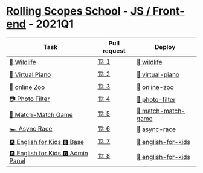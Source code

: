 # [Rolling Scopes School](https://rs.school/index.html) - [JS / Front-end](https://rs.school/js/) - 2021Q1

Task | Pull request | Deploy
---  | ---          | ---
[🦊 Wildlife][task WL]                        | [🏗️ 1][pull WL]    | [🚀 wildlife][deploy WL]
[🎹 Virtual Piano][task VP]                   | [🏗️ 2][pull VP]    | [🚀 virtual-piano][deploy VP]
[🦍 online Zoo][task OZ2]                     | [🏗️ 3][pull OZ]    | [🚀 online-zoo][deploy OZ]
[📷 Photo Filter][task PF]                    | [🏗️ 4][pull PF]    | [🚀 photo-filter][deploy PF]
[🎴 Match-Match Game][task MMG]               | [🏗️ 5][pull MMG]   | [🚀 match-match-game][deploy MMG]
[🏎️ Async Race][task AR]                      | [🏗️ 6][pull AR]    | [🚀 async-race][deploy AR]
[🅰️ English for Kids 🅱️ Base][task EFK]          | [🏗️ 7][pull EFK]   | [🚀 english-for-kids][deploy EFK]
[🅰️ English for Kids 🅱️ Admin Panel][task EFKAP] | [🏗️ 8][pull EFKAP] | [🚀 english-for-kids][deploy EFK]


[task WL]: https://rolling-scopes-school.github.io/stage0/#/stage0/tasks/wildlife
[task VP]: https://rolling-scopes-school.github.io/stage0/#/stage1/tasks/js-projects/virtual-piano
[task OZ]: https://rolling-scopes-school.github.io/stage0/#/stage1/tasks/online-zoo/online-zoo
[task OZ2]: https://rolling-scopes-school.github.io/stage0/#/stage1/tasks/online-zoo/variant-2
[task PF]: https://rolling-scopes-school.github.io/stage0/#/stage1/tasks/js-projects/photo-filter
[task MMG]: https://github.com/rolling-scopes-school/tasks/blob/master/tasks/match-match-game.md
[task AR]: https://github.com/rolling-scopes-school/tasks/blob/master/tasks/async-race.md
[task EFK]: https://github.com/rolling-scopes-school/tasks/blob/master/tasks/rslang/english-for-kids.md
[task EFKAP]: https://github.com/rolling-scopes-school/tasks/blob/master/tasks/rslang/english-for-kids-admin-panel.md

[pull WL]: https://github.com/fronte-finem/Rolling-Scopes-School__JSFE-2021Q1/pull/1
[pull VP]: https://github.com/fronte-finem/Rolling-Scopes-School__JSFE-2021Q1/pull/2
[pull OZ]: https://github.com/fronte-finem/Rolling-Scopes-School__JSFE-2021Q1/pull/3
[pull PF]: https://github.com/fronte-finem/Rolling-Scopes-School__JSFE-2021Q1/pull/4
[pull MMG]: https://github.com/fronte-finem/Rolling-Scopes-School__JSFE-2021Q1/pull/5
[pull AR]: https://github.com/fronte-finem/Rolling-Scopes-School__JSFE-2021Q1/pull/6
[pull EFK]: https://github.com/fronte-finem/Rolling-Scopes-School__JSFE-2021Q1/pull/7
[pull EFKAP]: https://github.com/fronte-finem/Rolling-Scopes-School__JSFE-2021Q1/pull/8

[deploy WL]: https://fronte-finem.github.io/Rolling-Scopes-School__JSFE-2021Q1/wildlife/
[deploy VP]: https://fronte-finem.github.io/Rolling-Scopes-School__JSFE-2021Q1/virtual-piano/
[deploy OZ]: https://fronte-finem.github.io/Rolling-Scopes-School__JSFE-2021Q1/online-zoo/
[deploy PF]: https://fronte-finem.github.io/Rolling-Scopes-School__JSFE-2021Q1/photo-filter/
[deploy MMG]: https://fronte-finem.github.io/Rolling-Scopes-School__JSFE-2021Q1/match-match-game/
[deploy AR]: https://fronte-finem.github.io/Rolling-Scopes-School__JSFE-2021Q1/async-race/
[deploy EFK]: https://fronte-finem.github.io/Rolling-Scopes-School__JSFE-2021Q1/english-for-kids/


